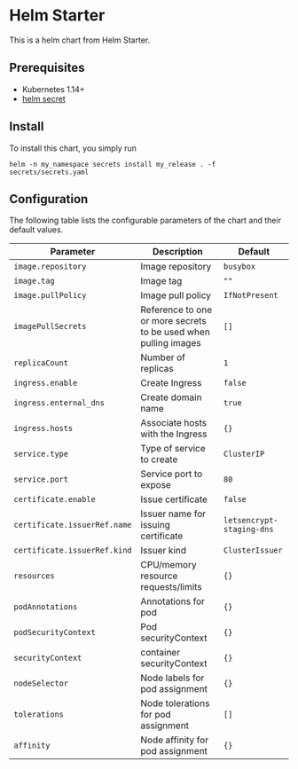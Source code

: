# Helm Starter

This is a helm chart from Helm Starter.

## Prerequisites

- Kubernetes 1.14+
- [helm secret](https://github.com/zendesk/helm-secrets)

## Install

To install this chart, you simply run

```
helm -n my_namespace secrets install my_release . -f secrets/secrets.yaml
```

## Configuration

The following table lists the configurable parameters of the chart and their default values.

| Parameter | Description | Default |
| --------- | ----------- | ------- |
| `image.repository` | Image repository | `busybox` |
| `image.tag` | Image tag | `""` |
| `image.pullPolicy` | Image pull policy | `IfNotPresent` |
| `imagePullSecrets` | Reference to one or more secrets to be used when pulling images | `[]` |
| `replicaCount` | Number of replicas | `1` |
| `ingress.enable` | Create Ingress | `false` |
| `ingress.enternal_dns` | Create domain name | `true` |
| `ingress.hosts` | Associate hosts with the Ingress | `{}` |
| `service.type` | Type of service to create | `ClusterIP` |
| `service.port` | Service port to expose | `80` |
| `certificate.enable` | Issue certificate | `false` |
| `certificate.issuerRef.name` | Issuer name for issuing certificate | `letsencrypt-staging-dns` |
| `certificate.issuerRef.kind` | Issuer kind | `ClusterIssuer` |
| `resources` | CPU/memory resource requests/limits | `{}` |
| `podAnnotations` | Annotations for pod | `{}` |
| `podSecurityContext` | Pod securityContext | `{}` |
| `securityContext` | container securityContext | `{}` |
| `nodeSelector` | Node labels for pod assignment | `{}` |
| `tolerations` | Node tolerations for pod assignment | `[]` |
| `affinity` | Node affinity for pod assignment | `{}` |

